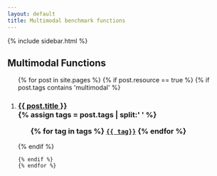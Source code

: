 ```yaml
---
layout: default
title: Multimodal benchmark functions
---
```

{% include sidebar.html %}
<div class="home">

  <h2>Multimodal Functions</h2>

  <ol >
    {% for post in site.pages %}
	{% if post.resource == true %}
	{% if post.tags contains 'multimodal' %}
		 <li>
        <h3>
          <a href="{{ post.url | prepend: site.baseurl }}">{{ post.title }}</a>
		  <br />
		{% assign tags = post.tags | split:' ' %}
		<ul>
			{% for tag in tags %}
			<code><a class="fcntag" href="{{ tag | prepend:'/' | prepend: site.baseurl }}">{{ tag}}</a></code>
			{% endfor %}
		</ul>
        </h3>
      </li>
	{% endif %}
     
    {% endif %}
	{% endfor %}
  </ol>

</div>